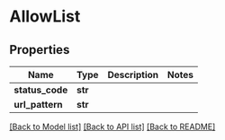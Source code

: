 # AllowList

## Properties
Name | Type | Description | Notes
------------ | ------------- | ------------- | -------------
**status_code** | **str** |  | 
**url_pattern** | **str** |  | 

[[Back to Model list]](../README.md#documentation-for-models) [[Back to API list]](../README.md#documentation-for-api-endpoints) [[Back to README]](../README.md)


